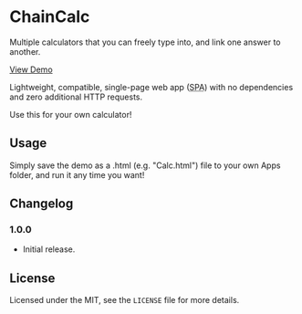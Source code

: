 # ChainCalc
Multiple calculators that you can freely type into, and link one answer to another.

[View Demo](https://ryanbriscall.github.io/ChainCalc)

Lightweight, compatible, single-page web app (<abbr title="Single-page Application">SPA</abbr>) with no dependencies and zero additional HTTP requests.

Use this for your own calculator!

## Usage

Simply save the demo as a .html (e.g. "Calc.html") file to your own Apps folder, and run it any time you want!

## Changelog

### 1.0.0

 - Initial release.

## License

Licensed under the MIT, see the `LICENSE` file for more details.